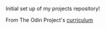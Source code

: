 Initial set up of my projects repository!

From The Odin Project's [curriculum](http://www.theodinproject.com/web-development-101/html-css)
